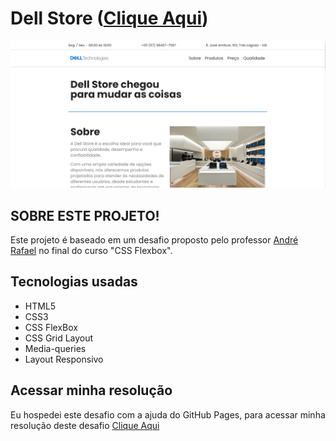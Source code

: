 # Dell Store ([Clique Aqui](https://netinhoalves.github.io/dell-store/))

![Design preview for the Fylo dark theme landing page challenge](./img/preview-desktop.png)

## SOBRE ESTE PROJETO!

Este projeto é baseado em um desafio proposto pelo professor [André Rafael](https://www.youtube.com/origamid) no final do curso "CSS Flexbox".

## Tecnologias usadas

- HTML5
- CSS3
- CSS FlexBox
- CSS Grid Layout
- Media-queries
- Layout Responsivo

## Acessar minha resolução

Eu hospedei este desafio com a ajuda do GitHub Pages, para acessar minha resolução deste desafio [Clique Aqui](https://netinhoalves.github.io/dell-store/)
